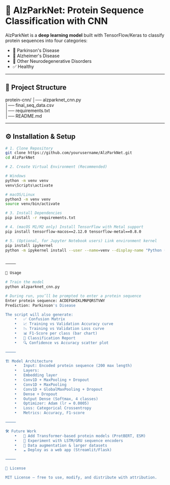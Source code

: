 # 🧬 AlzParkNet: Protein Sequence Classification with CNN

AlzParkNet is a **deep learning model** built with TensorFlow/Keras to classify protein sequences into four categories:

- 🧠 Parkinson's Disease
- 🧩 Alzheimer's Disease
- 🔬 Other Neurodegenerative Disorders
- ✅ Healthy

---

## 📂 Project Structure

protein-cnn/
│── alzparknet_cnn.py  
│── final_seq_data.csv  
│── requirements.txt  
│── README.md

---

## ⚙️ Installation & Setup

```bash
# 1. Clone Repository
git clone https://github.com/yourusername/AlzParkNet.git
cd AlzParkNet

# 2. Create Virtual Environment (Recommended)

# Windows
python -m venv venv
venv\Scripts\activate

# macOS/Linux
python3 -m venv venv
source venv/bin/activate

# 3. Install Dependencies
pip install -r requirements.txt

# 4. (macOS M1/M2 only) Install TensorFlow with Metal support
pip install tensorflow-macos==2.12.0 tensorflow-metal==0.8.0

# 5. (Optional, for Jupyter Notebook users) Link environment kernel
pip install ipykernel
python -m ipykernel install --user --name=venv --display-name "Python (venv)"


⸻

🚀 Usage

# Train the model
python alzparknet_cnn.py

# During run, you’ll be prompted to enter a protein sequence
Enter protein sequence: ACDEFGHIKLMNPQRSTVWY
Prediction: Parkinson's Disease

The script will also generate:
	•	✅ Confusion Matrix
	•	📈 Training vs Validation Accuracy curve
	•	📉 Training vs Validation Loss curve
	•	📊 F1-Score per class (bar chart)
	•	🧪 Classification Report
	•	🔍 Confidence vs Accuracy scatter plot

⸻

🏗️ Model Architecture
	•	Input: Encoded protein sequence (200 max length)
	•	Layers:
	•	Embedding layer
	•	Conv1D + MaxPooling + Dropout
	•	Conv1D + MaxPooling
	•	Conv1D + GlobalMaxPooling + Dropout
	•	Dense + Dropout
	•	Output Dense (Softmax, 4 classes)
	•	Optimizer: Adam (lr = 0.0005)
	•	Loss: Categorical Crossentropy
	•	Metrics: Accuracy, F1-score

⸻

🛠️ Future Work
	•	🔄 Add Transformer-based protein models (ProtBERT, ESM)
	•	🧬 Experiment with LSTM/GRU sequence encoders
	•	🧪 Data augmentation & larger datasets
	•	☁️ Deploy as a web app (Streamlit/Flask)

⸻

📜 License

MIT License — free to use, modify, and distribute with attribution.
```
